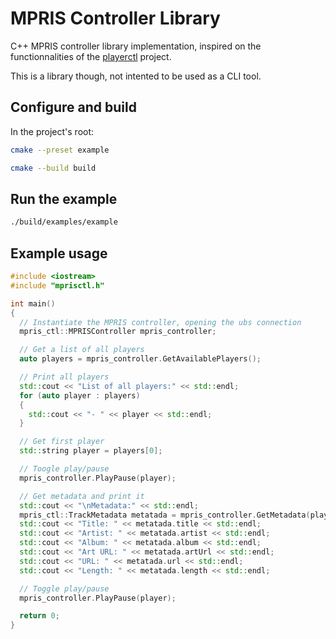 # MPRIS Controller Library

C++ MPRIS controller library implementation, inspired on the functionnalities of
the [playerctl](https://github.com/altdesktop/playerctl) project.

This is a library though, not intented to be used as a CLI tool.

## Configure and build

In the project's root:

```bash
cmake --preset example
```

```bash
cmake --build build
```

## Run the example

```bash
./build/examples/example
```

## Example usage

```cpp
#include <iostream>
#include "mprisctl.h"

int main()
{
  // Instantiate the MPRIS controller, opening the ubs connection
  mpris_ctl::MPRISController mpris_controller;

  // Get a list of all players
  auto players = mpris_controller.GetAvailablePlayers();

  // Print all players
  std::cout << "List of all players:" << std::endl;
  for (auto player : players)
  {
    std::cout << "- " << player << std::endl;
  }

  // Get first player
  std::string player = players[0];

  // Toogle play/pause
  mpris_controller.PlayPause(player);

  // Get metadata and print it
  std::cout << "\nMetadata:" << std::endl;
  mpris_ctl::TrackMetadata metatada = mpris_controller.GetMetadata(player);
  std::cout << "Title: " << metatada.title << std::endl;
  std::cout << "Artist: " << metatada.artist << std::endl;
  std::cout << "Album: " << metatada.album << std::endl;
  std::cout << "Art URL: " << metatada.artUrl << std::endl;
  std::cout << "URL: " << metatada.url << std::endl;
  std::cout << "Length: " << metatada.length << std::endl;

  // Toggle play/pause
  mpris_controller.PlayPause(player);

  return 0;
}
```